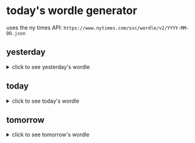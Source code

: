 # today's wordle generator

uses the ny times API: `https://www.nytimes.com/svc/wordle/v2/YYYY-MM-DD.json`

## yesterday

<details>
    <summary>click to see yesterday's wordle</summary>

    gamut

</details>

## today

<details>
    <summary>click to see today's wordle</summary>

    corer

</details>

## tomorrow

<details>
    <summary>click to see tomorrow's wordle</summary>

    grant

</details>
